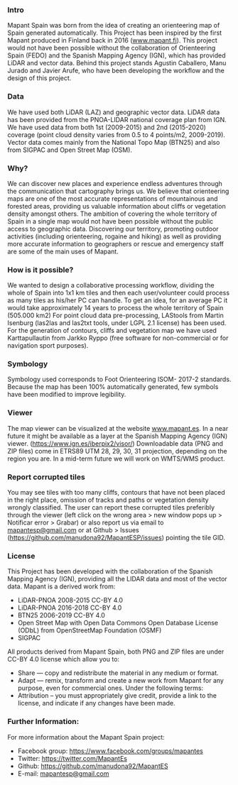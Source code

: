 <h3>Intro</h3>

Mapant Spain was born from the idea of creating an orienteering map of Spain generated automatically. This Project has been inspired by the first Mapant produced in Finland back in 2016 (www.mapant.fi). 
This project would not have been possible without the collaboration of Orienteering Spain (FEDO) and the Spanish Mapping Agency (IGN), which has provided LiDAR and vector data. Behind this project stands Agustin Caballero, Manu Jurado and Javier Arufe, who have been developing the workflow and the design of this project. 

<h3>Data</h3>

We have used both LiDAR (LAZ) and geographic vector data. LiDAR data has been provided from the PNOA-LIDAR national coverage plan from IGN. We have used data from both 1st (2009-2015) and 2nd (2015-2020) coverage (point cloud density varies from 0.5 to 4 points/m2, 2009-2019). Vector data comes mainly from the National Topo Map (BTN25) and also from SIGPAC and Open Street Map (OSM). 

<h3>Why?</h3>

We can discover new places and experience endless adventures through the communication that cartography brings us. We believe that orienteering maps are one of the most accurate representations of mountainous and forested areas, providing us valuable information about cliffs or vegetation density amongst others. The ambition of covering the whole territory of Spain in a single map would not have been possible without the public access to geographic data. Discovering our territory, promoting outdoor activities (including orienteering, rogaine and hiking) as well as providing more accurate information to geographers or rescue and emergency staff are some of the main uses of Mapant.  

<h3>How is it possible?</h3>

We wanted to design a collaborative processing workflow, dividing the whole of Spain into 1x1 km tiles and then each user/volunteer could process as many tiles as his/her PC can handle. To get an idea, for an average PC it would take approximately 14 years to process the whole territory of Spain (505.000 km2) 
For point cloud data pre-processing, LAStools from Martin Isenburg (las2las and las2txt tools, under LGPL 2.1 license) has been used. For the generation of contours, cliffs and vegetation map we have used Karttapullautin from Jarkko Ryppo (free software for non-commercial or for navigation sport purposes). 

<h3>Symbology</h3>

Symbology used corresponds to Foot Orienteering ISOM- 2017-2 standards. Because the map has been 100% automatically generated, few symbols have been modified to improve legibility. 

<h3>Viewer</h3>

The map viewer can be visualized at the website www.mapant.es. In a near future it might be available as a layer at the Spanish Mapping Agency (IGN) viewer.  (https://www.ign.es/iberpix2/visor/)
Downloadable data (PNG and ZIP files) come in ETRS89 UTM 28, 29, 30, 31 projection, depending on the region you are. 
In a mid-term future we will work on WMTS/WMS product. 

<h3>Report corrupted tiles</h3>

You may see tiles with too many cliffs, contours that have not been placed in the right place, omission of tracks and paths or vegetation density wrongly classified. The user can report these corrupted tiles preferibly through the viewer (left click on the wrong area > new window pops up > Notificar error > Grabar) or also report us via email to mapantesp@gmail.com or at Github > Issues (https://github.com/manudona92/MapantESP/issues) pointing the tile GID.

<h3>License</h3>

This Project has been developed with the collaboration of the Spanish Mapping Agency (IGN), providing all the LIDAR data and most of the vector data. Mapant is a derived work from: 
-	LiDAR-PNOA 2008-2015 CC-BY 4.0
-	LiDAR-PNOA 2016-2018 CC-BY 4.0
-	BTN25 2006-2019 CC-BY 4.0
-	Open Street Map with Open Data Commons Open Database License (ODbL) from OpenStreetMap Foundation (OSMF)
-	SIGPAC 

All products derived from Mapant Spain, both PNG and ZIP files are under CC-BY 4.0 license which allow you to: 

-	Share — copy and redistribute the material in any medium or format.
-	Adapt — remix, transform and create a new work from Mapant for any purpose, even for commercial ones. 
    Under the following terms:
-	Attribution – you must appropriately give credit, provide a link to the license, and indicate if any changes have been made.

<h3>Further Information:</h3>

For more information about the Mapant Spain project: 
-	Facebook group: https://www.facebook.com/groups/mapantes
-	Twitter: https://twitter.com/MapantEs
-	Github: https://github.com/manudona92/MapantES
-	E-mail: mapantesp@gmail.com

